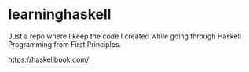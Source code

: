 # learninghaskell

Just a repo where I keep the code I created while going through Haskell Programming from First Principles.

https://haskellbook.com/
